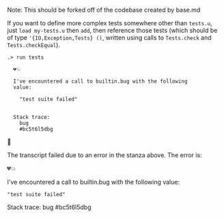 
Note: This should be forked off of the codebase created by base.md

If you want to define more complex tests somewhere other than `tests.u`, just `load my-tests.u` then `add`,
then reference those tests (which should be of type `'{IO,Exception,Tests} ()`, written using calls
to `Tests.check` and `Tests.checkEqual`).

```ucm
.> run tests

  💔💥
  
  I've encountered a call to builtin.bug with the following
  value:
  
    "test suite failed"
  
  
  Stack trace:
    bug
    #bc5t6l5dbg

```



🛑

The transcript failed due to an error in the stanza above. The error is:


  💔💥
  
  I've encountered a call to builtin.bug with the following
  value:
  
    "test suite failed"
  
  
  Stack trace:
    bug
    #bc5t6l5dbg

